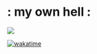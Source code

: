 # : my own hell :

![](https://komarev.com/ghpvc/?username=MerlinDEVILLARD&color=blueviolet&style=flat-square)

[![wakatime](https://wakatime.com/badge/user/398e94ea-4eea-4980-b103-6bac18614f74.svg)](https://wakatime.com/@398e94ea-4eea-4980-b103-6bac18614f74)
